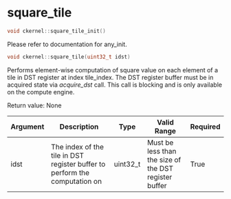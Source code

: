 # square_tile

```cpp
void ckernel::square_tile_init()
```

Please refer to documentation for any_init. 

```cpp
void ckernel::square_tile(uint32_t idst)
```

Performs element-wise computation of square value on each element of a tile in DST register at index tile_index. The DST register buffer must be in acquired state via *acquire_dst* call. This call is blocking and is only available on the compute engine.

Return value: None

| Argument      | Description                                                                | Type      | Valid Range                                           | Required       |
|---------------|----------------------------------------------------------------------------|-----------|-------------------------------------------------------|----------------|
| idst          | The index of the tile in DST register buffer to perform the computation on | uint32_t  | Must be less than the size of the DST register buffer | True           |
